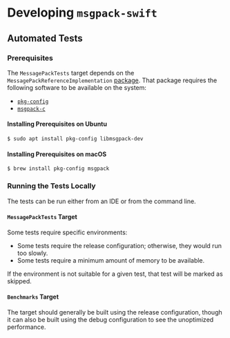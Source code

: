 # Developing `msgpack-swift`

## Automated Tests

### Prerequisites

The `MessagePackTests` target depends on the `MessagePackReferenceImplementation` [package](https://github.com/fumoboy007/MessagePackReferenceImplementation). That package requires the following software to be available on the system:
- [`pkg-config`](https://www.freedesktop.org/wiki/Software/pkg-config/)
- [`msgpack-c`](https://github.com/msgpack/msgpack-c)

#### Installing Prerequisites on Ubuntu

```console
$ sudo apt install pkg-config libmsgpack-dev
```

#### Installing Prerequisites on macOS

```console
$ brew install pkg-config msgpack
```

### Running the Tests Locally

The tests can be run either from an IDE or from the command line.

#### `MessagePackTests` Target

Some tests require specific environments:
- Some tests require the release configuration; otherwise, they would run too slowly.
- Some tests require a minimum amount of memory to be available. 

If the environment is not suitable for a given test, that test will be marked as skipped.

#### `Benchmarks` Target

The target should generally be built using the release configuration, though it can also be built using the debug configuration to see the unoptimized performance.
